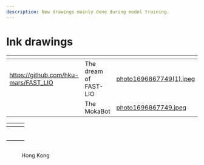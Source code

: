 ```yaml
---
description: New drawings mainly done during model training.
---
```


# Ink drawings



<table data-card-size="large" data-view="cards"><thead><tr><th data-type="content-ref"></th><th></th><th data-hidden data-card-cover data-type="files"></th></tr></thead><tbody><tr><td><a href="https://github.com/hku-mars/FAST_LIO">https://github.com/hku-mars/FAST_LIO</a></td><td>The dream of FAST-LIO</td><td><a href=".gitbook/assets/photo1696867749(1).jpeg">photo1696867749(1).jpeg</a></td></tr><tr><td></td><td>The MokaBot</td><td><a href=".gitbook/assets/photo1696867749.jpeg">photo1696867749.jpeg</a></td></tr></tbody></table>



<table data-view="cards"><thead><tr><th></th><th></th><th></th></tr></thead><tbody><tr><td><img src=".gitbook/assets/photo_2023-02-06_10-58-54.jpg" alt=""></td><td></td><td></td></tr><tr><td><img src=".gitbook/assets/photo_2023-02-06_10-58-54 (2).jpg" alt=""></td><td></td><td></td></tr><tr><td><img src=".gitbook/assets/photo_2023-02-06_10-58-55.jpg" alt=""></td><td></td><td></td></tr><tr><td><img src=".gitbook/assets/photo_2023-02-06_10-58-56.jpg" alt=""></td><td></td><td></td></tr><tr><td><img src=".gitbook/assets/photo_2023-02-06_10-58-55 (3).jpg" alt=""></td><td></td><td></td></tr><tr><td><img src=".gitbook/assets/photo_2023-02-06_10-59-09.jpg" alt=""></td><td></td><td></td></tr></tbody></table>



<figure><img src=".gitbook/assets/photo_2023-02-06_10-58-55 (2).jpg" alt=""><figcaption><p>Hong Kong</p></figcaption></figure>
